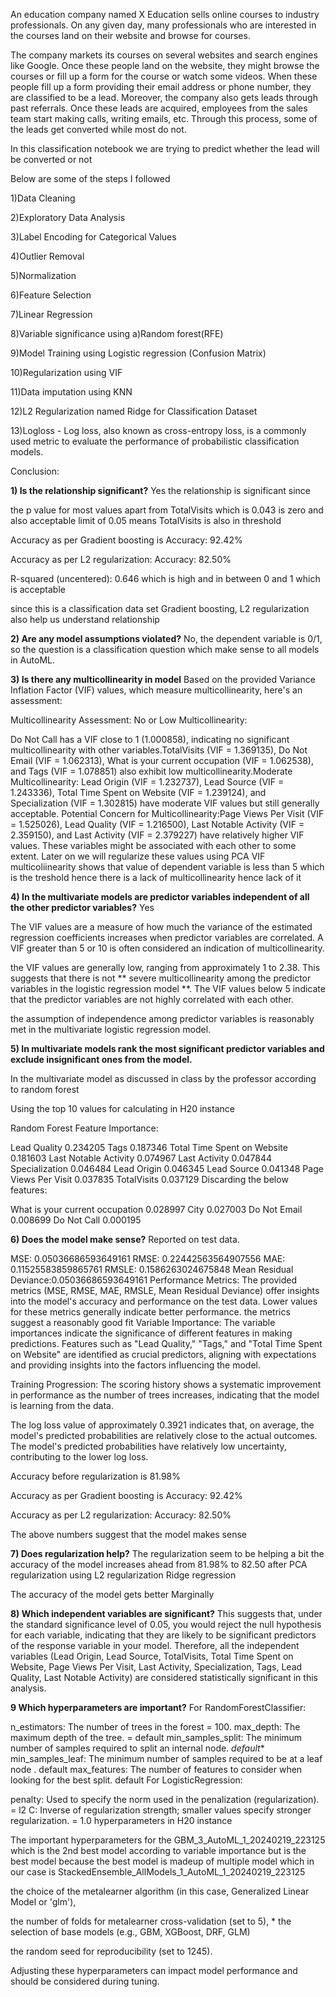 An education company named X Education sells online courses to industry professionals. On any given day, many professionals who are interested in the courses land on their website and browse for courses.

The company markets its courses on several websites and search engines like Google. Once these people land on the website, they might browse the courses or fill up a form for the course or watch some videos. When these people fill up a form providing their email address or phone number, they are classified to be a lead. Moreover, the company also gets leads through past referrals. Once these leads are acquired, employees from the sales team start making calls, writing emails, etc. Through this process, some of the leads get converted while most do not.

In this classification notebook we are trying to predict whether the lead will be converted or not

Below are some of the steps I followed 

1)Data Cleaning 

2)Exploratory Data Analysis

3)Label Encoding for Categorical Values

4)Outlier Removal

5)Normalization

6)Feature Selection

7)Linear Regression

8)Variable significance using
  a)Random forest(RFE)

9)Model Training using Logistic regression (Confusion Matrix)

10)Regularization using VIF

11)Data imputation using KNN

12)L2 Regularization named Ridge for Classification Dataset

13)Logloss - Log loss, also known as cross-entropy loss, is a commonly used metric to evaluate the performance of probabilistic classification models.

Conclusion: 

**1) Is the relationship significant?**
Yes the relationship is significant since

the p value for most values apart from TotalVisits which is 0.043 is zero and also acceptable limit of 0.05 means TotalVisits is also in threshold

Accuracy as per Gradient boosting is Accuracy: 92.42%

Accuracy as per L2 regularization: Accuracy: 82.50%

R-squared (uncentered): 0.646 which is high and in between 0 and 1 which is acceptable

since this is a classification data set Gradient boosting, L2 regularization also help us understand relationship

**2) Are any model assumptions violated?**
No, the dependent variable is 0/1, so the question is a classification question which make sense to all models in AutoML.

**3) Is there any multicollinearity in model**
Based on the provided Variance Inflation Factor (VIF) values, which measure multicollinearity, here's an assessment:

Multicollinearity Assessment: No or Low Multicollinearity:

Do Not Call has a VIF close to 1 (1.000858), indicating no significant multicollinearity with other variables.TotalVisits (VIF = 1.369135), Do Not Email (VIF = 1.062313), What is your current occupation (VIF = 1.062538), and Tags (VIF = 1.078851) also exhibit low multicollinearity.Moderate Multicollinearity:
Lead Origin (VIF = 1.232737), Lead Source (VIF = 1.243336), Total Time Spent on Website (VIF = 1.239124), and Specialization (VIF = 1.302815) have moderate VIF values but still generally acceptable.
Potential Concern for Multicollinearity:Page Views Per Visit (VIF = 1.525026), Lead Quality (VIF = 1.216500), Last Notable Activity (VIF = 2.359150), and Last Activity (VIF = 2.379227) have relatively higher VIF values. These variables might be associated with each other to some extent.
Later on we will regularize these values using PCA
VIF multicoliinearity shows that value of dependent variable is less than 5 which is the treshold hence there is a lack of multicollinearity hence lack of it

**4) In the multivariate models are predictor variables independent of all the other predictor variables?**
Yes

The VIF values are a measure of how much the variance of the estimated regression coefficients increases when predictor variables are correlated. A VIF greater than 5 or 10 is often considered an indication of multicollinearity.

the VIF values are generally low, ranging from approximately 1 to 2.38. This suggests that there is not ** severe multicollinearity among the predictor variables in the logistic regression model **. The VIF values below 5 indicate that the predictor variables are not highly correlated with each other.

the assumption of independence among predictor variables is reasonably met in the multivariate logistic regression model.

**5) In multivariate models rank the most significant predictor variables and exclude insignificant ones from the model.**

In the multivariate model as discussed in class by the professor according to random forest

Using the top 10 values for calculating in H20 instance

Random Forest Feature Importance:

Lead Quality 0.234205
Tags 0.187346
Total Time Spent on Website 0.181603
Last Notable Activity 0.074967
Last Activity 0.047844
Specialization 0.046484
Lead Origin 0.046345
Lead Source 0.041348
Page Views Per Visit 0.037835
TotalVisits 0.037129
Discarding the below features:

What is your current occupation 0.028997
City 0.027003
Do Not Email 0.008699
Do Not Call 0.000195

**6) Does the model make sense?**
Reported on test data.

MSE: 0.05036686593649161
RMSE: 0.22442563564907556
MAE: 0.11525583859865761
RMSLE: 0.1586263024675848
Mean Residual Deviance:0.05036686593649161
Performance Metrics: The provided metrics (MSE, RMSE, MAE, RMSLE, Mean Residual Deviance) offer insights into the model's accuracy and performance on the test data. Lower values for these metrics generally indicate better performance. the metrics suggest a reasonably good fit
Variable Importance: The variable importances indicate the significance of different features in making predictions. Features such as "Lead Quality," "Tags," and "Total Time Spent on Website" are identified as crucial predictors, aligning with expectations and providing insights into the factors influencing the model.

Training Progression: The scoring history shows a systematic improvement in performance as the number of trees increases, indicating that the model is learning from the data.

The log loss value of approximately 0.3921 indicates that, on average, the model's predicted probabilities are relatively close to the actual outcomes. The model's predicted probabilities have relatively low uncertainty, contributing to the lower log loss.

Accuracy before regularization is 81.98%

Accuracy as per Gradient boosting is Accuracy: 92.42%

Accuracy as per L2 regularization: Accuracy: 82.50%

The above numbers suggest that the model makes sense

**7) Does regularization help?**
The regularization seem to be helping a bit the accuracy of the model increases ahead from 81.98% to 82.50 after PCA regularization using L2 regularization Ridge regression

The accuracy of the model gets better Marginally

**8) Which independent variables are significant?**
This suggests that, under the standard significance level of 0.05, you would reject the null hypothesis for each variable, indicating that they are likely to be significant predictors of the response variable in your model. Therefore, all the independent variables (Lead Origin, Lead Source, TotalVisits, Total Time Spent on Website, Page Views Per Visit, Last Activity, Specialization, Tags, Lead Quality, Last Notable Activity) are considered statistically significant in this analysis.

**9 Which hyperparameters are important?**
For RandomForestClassifier:

n_estimators: The number of trees in the forest = 100.
max_depth: The maximum depth of the tree. = default
min_samples_split: The minimum number of samples required to split an internal node. *default**
min_samples_leaf: The minimum number of samples required to be at a leaf node . default
max_features: The number of features to consider when looking for the best split. default
For LogisticRegression:

penalty: Used to specify the norm used in the penalization (regularization). = l2
C: Inverse of regularization strength; smaller values specify stronger regularization. = 1.0
hyperparameters in H20 instance

The important hyperparameters for the GBM_3_AutoML_1_20240219_223125 which is the 2nd best model according to variable importance but is the best model because the best model is madeup of multiple model which in our case is StackedEnsemble_AllModels_1_AutoML_1_20240219_223125

the choice of the metalearner algorithm (in this case, Generalized Linear Model or 'glm'),

the number of folds for metalearner cross-validation (set to 5), * the selection of base models (e.g., GBM, XGBoost, DRF, GLM)

the random seed for reproducibility (set to 1245).

Adjusting these hyperparameters can impact model performance and should be considered during tuning.
